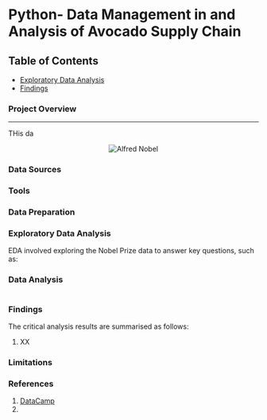 # Python- Data Management in and Analysis of Avocado Supply Chain

## Table of Contents

- [Exploratory Data Analysis](#exploratory-data-analysis)
- [Findings](#findings)

### Project Overview
---
THis da

<p align="center">
  <img src="https://github.com/OzzyGoylusun/Python.Data-Management-in-Avocado-Supply-Chain/blob/main/Visuals/Avocados.jpeg"
 alt="Alfred Nobel">
</p>

### Data Sources



### Tools



### Data Preparation



### Exploratory Data Analysis

EDA involved exploring the Nobel Prize data to answer key questions, such as:



### Data Analysis



```python

```

### Findings

The critical analysis results are summarised as follows:

1. XX


### Limitations


### References

1. [DataCamp](https://www.datacamp.com/)
2. 
